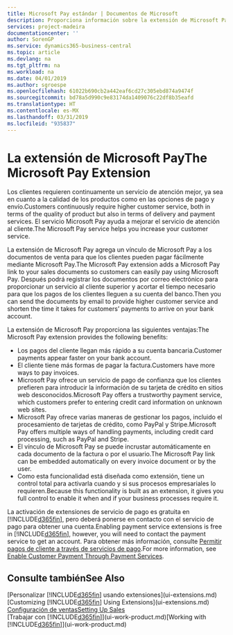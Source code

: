 ```yaml
---
title: Microsoft Pay estándar | Documentos de Microsoft
description: Proporciona información sobre la extensión de Microsoft Pay
services: project-madeira
documentationcenter: ''
author: SorenGP
ms.service: dynamics365-business-central
ms.topic: article
ms.devlang: na
ms.tgt_pltfrm: na
ms.workload: na
ms.date: 04/01/2019
ms.author: sgroespe
ms.openlocfilehash: 61022b690cb2a442eaf6cd27c305ebd874a9474f
ms.sourcegitcommit: bd78a5d990c9e83174da1409076c22df8b35eafd
ms.translationtype: HT
ms.contentlocale: es-MX
ms.lasthandoff: 03/31/2019
ms.locfileid: "935837"
---
```

# <a name="the-microsoft-pay-extension"></a><span data-ttu-id="b5777-103">La extensión de Microsoft Pay</span><span class="sxs-lookup"><span data-stu-id="b5777-103">The Microsoft Pay Extension</span></span>
<span data-ttu-id="b5777-104">Los clientes requieren continuamente un servicio de atención mejor, ya sea en cuanto a la calidad de los productos como en las opciones de pago y envío.</span><span class="sxs-lookup"><span data-stu-id="b5777-104">Customers continuously require higher customer service, both in terms of the quality of product but also in terms of delivery and payment services.</span></span> <span data-ttu-id="b5777-105">El servicio Microsoft Pay ayuda a mejorar el servicio de atención al cliente.</span><span class="sxs-lookup"><span data-stu-id="b5777-105">The Microsoft Pay service helps you increase your customer service.</span></span>

<span data-ttu-id="b5777-106">La extensión de Microsoft Pay agrega un vínculo de Microsoft Pay a los documentos de venta para que los clientes pueden pagar fácilmente mediante Microsoft Pay.</span><span class="sxs-lookup"><span data-stu-id="b5777-106">The Microsoft Pay extension adds a Microsoft Pay link to your sales documents so customers can easily pay using Microsoft Pay.</span></span> <span data-ttu-id="b5777-107">Después podrá registrar los documentos por correo electrónico para proporcionar un servicio al cliente superior y acortar el tiempo necesario para que los pagos de los clientes lleguen a su cuenta del banco.</span><span class="sxs-lookup"><span data-stu-id="b5777-107">Then you can send the documents by email to provide higher customer service and shorten the time it takes for customers’ payments to arrive on your bank account.</span></span>

<span data-ttu-id="b5777-108">La extensión de Microsoft Pay proporciona las siguientes ventajas:</span><span class="sxs-lookup"><span data-stu-id="b5777-108">The Microsoft Pay extension provides the following benefits:</span></span>
- <span data-ttu-id="b5777-109">Los pagos del cliente llegan más rápido a su cuenta bancaria.</span><span class="sxs-lookup"><span data-stu-id="b5777-109">Customer payments appear faster on your bank account.</span></span>
- <span data-ttu-id="b5777-110">El cliente tiene más formas de pagar la factura.</span><span class="sxs-lookup"><span data-stu-id="b5777-110">Customers have more ways to pay invoices.</span></span>
- <span data-ttu-id="b5777-111">Microsoft Pay ofrece un servicio de pago de confianza que los clientes prefieren para introducir la información de su tarjeta de crédito en sitios web desconocidos.</span><span class="sxs-lookup"><span data-stu-id="b5777-111">Microsoft Pay offers a trustworthy payment service, which customers prefer to entering credit card information on unknown web sites.</span></span>
- <span data-ttu-id="b5777-112">Microsoft Pay ofrece varias maneras de gestionar los pagos, incluido el procesamiento de tarjetas de crédito, como PayPal y Stripe.</span><span class="sxs-lookup"><span data-stu-id="b5777-112">Microsoft Pay offers multiple ways of handling payments, including credit card processing, such as PayPal and Stripe.</span></span>
- <span data-ttu-id="b5777-113">El vínculo de Microsoft Pay se puede incrustar automáticamente en cada documento de la factura o por el usuario.</span><span class="sxs-lookup"><span data-stu-id="b5777-113">The Microsoft Pay link can be embedded automatically on every invoice document or by the user.</span></span>
- <span data-ttu-id="b5777-114">Como esta funcionalidad está diseñada como extensión, tiene un control total para activarla cuando y si sus procesos empresariales lo requieren.</span><span class="sxs-lookup"><span data-stu-id="b5777-114">Because this functionality is built as an extension, it gives you full control to enable it when and if your business processes require it.</span></span>

<span data-ttu-id="b5777-115">La activación de extensiones de servicio de pago es gratuita en [!INCLUDE[d365fin](includes/d365fin_md.md)], pero deberá ponerse en contacto con el servicio de pago para obtener una cuenta.</span><span class="sxs-lookup"><span data-stu-id="b5777-115">Enabling payment service extensions is free in [!INCLUDE[d365fin](includes/d365fin_md.md)], however, you will need to contact the payment service to get an account.</span></span> <span data-ttu-id="b5777-116">Para obtener más información, consulte [Permitir pagos de cliente a través de servicios de pago](sales-how-enable-payment-service-extensions.md).</span><span class="sxs-lookup"><span data-stu-id="b5777-116">For more information, see [Enable Customer Payment Through Payment Services](sales-how-enable-payment-service-extensions.md).</span></span>

## <a name="see-also"></a><span data-ttu-id="b5777-117">Consulte también</span><span class="sxs-lookup"><span data-stu-id="b5777-117">See Also</span></span>
<span data-ttu-id="b5777-118">[Personalizar [!INCLUDE[d365fin](includes/d365fin_md.md)] usando extensiones](ui-extensions.md)</span><span class="sxs-lookup"><span data-stu-id="b5777-118">[Customizing [!INCLUDE[d365fin](includes/d365fin_md.md)] Using Extensions](ui-extensions.md)</span></span>  
[<span data-ttu-id="b5777-119">Configuración de ventas</span><span class="sxs-lookup"><span data-stu-id="b5777-119">Setting Up Sales</span></span>](sales-setup-sales.md)  
<span data-ttu-id="b5777-120">[Trabajar con [!INCLUDE[d365fin](includes/d365fin_md.md)]](ui-work-product.md)</span><span class="sxs-lookup"><span data-stu-id="b5777-120">[Working with [!INCLUDE[d365fin](includes/d365fin_md.md)]](ui-work-product.md)</span></span>
